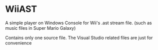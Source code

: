 # WiiAST

A simple player on Windows Console for Wii's .ast stream file. (such as music files in Super Mario Galaxy)

Contains only one source file. The Visual Studio related files are just for convenience
